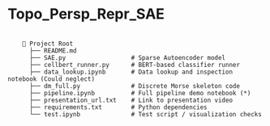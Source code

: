 # Topo_Persp_Repr_SAE

<pre>
  <code>
    📁 Project Root
      ├── README.md                
      ├── SAE.py                  # Sparse Autoencoder model 
      ├── cellbert_runner.py      # BERT-based classifier runner
      ├── data_lookup.ipynb       # Data lookup and inspection notebook (Could neglect)
      ├── dm_full.py              # Discrete Morse skeleton code
      ├── pipeline.ipynb          # Full pipeline demo notebook (*)
      ├── presentation_url.txt    # Link to presentation video
      ├── requirements.txt        # Python dependencies
      └── test.ipynb              # Test script / visualization checks
  </code>
</pre>
